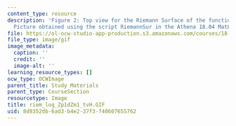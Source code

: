 ```yaml
---
content_type: resource
description: 'Figure 2: Top view for the Riemann Surface of the function f(z)=log((z+1)/(z-1)).
  Picture obtained using the script RiemannSur in the Athena 18.04 MatLab Toolkit.'
file: https://ol-ocw-studio-app-production.s3.amazonaws.com/courses/18-04-complex-variables-with-applications-fall-1999/8d8352db6ad3b4e237f3f48607655762_riem_log_Zp1dZm1_tvH.GIF
file_type: image/gif
image_metadata:
  caption: ''
  credit: ''
  image-alt: ''
learning_resource_types: []
ocw_type: OCWImage
parent_title: Study Materials
parent_type: CourseSection
resourcetype: Image
title: riem_log_Zp1dZm1_tvH.GIF
uid: 8d8352db-6ad3-b4e2-37f3-f48607655762
---
```


